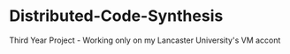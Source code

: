 # Distributed-Code-Synthesis
Third Year Project - Working only on my Lancaster University's VM accont
